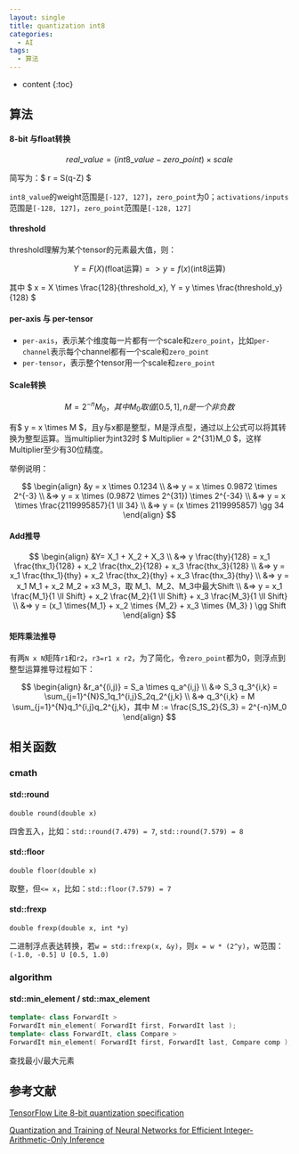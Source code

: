 ```yaml
---
layout: single
title: quantization int8
categories:
  - AI
tags:
  - 算法
---
```


* content
{:toc}
## 算法

#### 8-bit 与float转换

$$
real\_value = (int8\_value - zero\_point)\times scale
$$

简写为：$ r = S(q-Z) $

`int8_value`的weight范围是`[-127, 127]`，`zero_point`为0；`activations/inputs`范围是`[-128, 127]`，`zero_point`范围是`[-128, 127]`

#### threshold

threshold理解为某个tensor的元素最大值，则：

$$ Y = F(X) \text{(float运算)} => y = f(x) \text{(int8运算)} $$

其中 $ x = X \times \frac{128}{threshold_x}, Y = y \times \frac{threshold_y}{128} $
#### per-axis 与 per-tensor

* `per-axis`，表示某个维度每一片都有一个scale和`zero_point`，比如`per-channel`表示每个channel都有一个scale和`zero_point`
* `per-tensor`，表示整个tensor用一个scale和`zero_point`

<!--more-->

#### Scale转换

$$
M = 2^{-n}M_0，其中M_0取值[0.5,1], n是一个非负数
$$

有$ y = x \times M $，且y与x都是整型，M是浮点型，通过以上公式可以将其转换为整型运算。当multiplier为int32时
$ Multiplier = 2^{31}M_0 $，这样Multiplier至少有30位精度。

举例说明：

$$
\begin{align}
&y = x \times 0.1234 \\
&=> y = x \times 0.9872 \times 2^{-3} \\
&=> y = x \times (0.9872 \times 2^{31}) \times 2^{-34} \\
&=> y = x \times \frac{2119995857}{1 \ll 34} \\
&=> y = (x \times 2119995857) \gg 34
\end{align}
$$

#### Add推导

$$
\begin{align}
&Y= X_1 + X_2 + X_3 \\
&=> y \frac{thy}{128} = x_1 \frac{thx_1}{128} + x_2 \frac{thx_2}{128} + x_3 \frac{thx_3}{128} \\
&=> y = x_1 \frac{thx_1}{thy} + x_2 \frac{thx_2}{thy} + x_3 \frac{thx_3}{thy} \\
&=> y = x_1 M_1 + x_2 M_2 + x3 M_3，取 M_1、M_2、M_3中最大Shift \\
&=> y = x_1 \frac{M_1}{1 \ll Shift} + x_2 \frac{M_2}{1 \ll Shift} + x_3 \frac{M_3}{1 \ll Shift} \\
&=> y = (x_1 \times{M_1} + x_2 \times {M_2} + x_3 \times {M_3} ) \gg Shift
\end{align}
$$

#### 矩阵乘法推导

有两`N x N`矩阵`r1`和`r2`，`r3=r1 x r2`，为了简化，令`zero_point`都为0，则浮点到整型运算推导过程如下：

$$
\begin{align}
&r_a^{(i,j)} = S_a \times q_a^{i,j} \\
&=> S_3 q_3^{i,k} = \sum_{j=1}^{N}S_1q_1^{i,j}S_2q_2^{j,k} \\
&=> q_3^{i,k} = M \sum_{j=1}^{N}q_1^{i,j}q_2^{j,k}，其中 M := \frac{S_1S_2}{S_3} = 2^{-n}M_0
\end{align}
$$

## 相关函数

### cmath

#### std::round

`double round(double x)`

四舍五入，比如：`std::round(7.479) = 7`, `std::round(7.579) = 8`

#### std::floor

`double floor(double x)`

取整，但`<= x`，比如：`std::floor(7.579) = 7`

#### std::frexp

`double frexp(double x, int *y)`

二进制浮点表达转换，若`w = std::frexp(x, &y)`，则`x = w * (2^y)`，w范围：`(-1.0, -0.5] U [0.5, 1.0)`

### algorithm

#### std::min_element / std::max_element

```c++
template< class ForwardIt >
ForwardIt min_element( ForwardIt first, ForwardIt last );
template< class ForwardIt, class Compare >
ForwardIt min_element( ForwardIt first, ForwardIt last, Compare comp );
```

查找最小/最大元素

## 参考文献

[TensorFlow Lite 8-bit quantization specification](https://www.tensorflow.org/lite/performance/quantization_spec)

[Quantization and Training of Neural Networks for Efficient Integer-Arithmetic-Only Inference](https://arxiv.org/abs/1712.05877)

